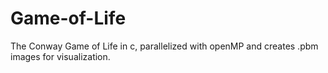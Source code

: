 # Game-of-Life
The Conway Game of Life in c, parallelized with openMP and creates .pbm images for visualization.  
